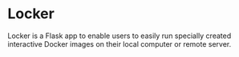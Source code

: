 # Locker
Locker is a Flask app to enable users to easily run specially created interactive Docker images on their local computer or remote server.
